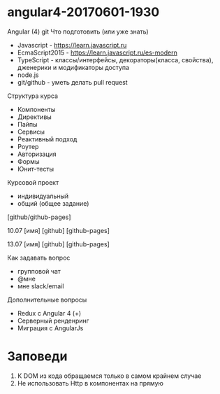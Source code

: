 # angular4-20170601-1930

Angular (4)
git
Что подготовить (или уже знать)
- Javascript - https://learn.javascript.ru
- EcmaScript2015 - https://learn.javascript.ru/es-modern
- TypeScript - классы/интерфейсы, декораторы(класса, свойства), дженерики и модификаторы доступа
- node.js
- git/github - уметь делать pull request


Структура курса
- Компоненты
- Директивы
- Пайпы
- Сервисы
- Реактивный подход
- Роутер
- Авторизация
- Формы
- Юнит-тесты

Курсовой проект
- индивидуальный
- общий (общее задание)

[github/github-pages]

10.07
[имя] [github] [github-pages]

13.07
[имя] [github] [github-pages]


Как задавать вопрос
- групповой чат
- @мне
- мне slack/email


Дополнительные вопросы
- Redux с Angular 4     (+)
- Серверный ренденринг
- Миграция с AngularJs




# Заповеди
1. К DOM из кода обращаемся только в самом крайнем случае
2. Не использовать Http в компонентах на прямую
